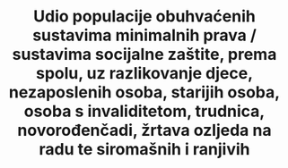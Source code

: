 ﻿---
title: >-
  Udio populacije obuhvaćenih sustavima minimalnih prava / sustavima socijalne zaštite, prema spolu, uz  razlikovanje djece, nezaposlenih osoba, starijih osoba, osoba s invaliditetom, trudnica, novorođenčadi, žrtava ozljeda na radu te siromašnih i ranjivih
permalink: /1-3-1/
sdg_goal: 1
layout: indicator
indicator: 1.3.1
indicator_variable: null
graph: null
graph_type_description: null
graph_status_notes: Graphed  FIX  AXIS
variable_description: null
variable_notes: null
un_designated_tier: '2'
un_custodial_agency: "ILO  (Partnering  Agencies:  World  Bank)"
target_id: '1.3'
has_metadata: false
goal_meta_link: 'http://unstats.un.org/sdgs/files/metadata-compilation/Metadata-Goal-1.pdf'
goal_meta_link_page: 7
indicator_name: >-
  Udio populacije obuhvaćenih sustavima minimalnih prava / sustavima socijalne zaštite, prema spolu, uz  razlikovanje djece, nezaposlenih osoba, starijih osoba, osoba s invaliditetom, trudnica, novorođenčadi, žrtava ozljeda na radu te siromašnih i ranjivih
target: >-
  Provesti nacionalno specifične sustave socijalne zaštite i mjere za sve, uključujući minimalna prava, a do 2030. ostvariti značajnu pokrivenost siromašnih i ranjivih
source_title: null
source_notes: null
published: true
actual_indicator_available: >-
  Estimated  size  of  the  population  in  the  Social  Security  area  and  percentage  fully  insured,  by  sex  and  age
source_agency_survey_dataset: >-
  Annual  Statistical  Supplement  to  the  Social  Security  Bulletin,  Table  4.C.5.  —  2015  and  prior  year  publications
actual_indicator_available_description: >-
  The  “percentage  insured”  is  the  relationship  of  individuals  who  have  earned  Social  Security  retirement,  survivors  and  disability  insurance  coverage  based  on  their  covered  earnings  histories.
us_method_of_computation: >-
  The  U.S.  Census  Bureau  provides  the  population  counts  to  SSA.  Insured  percentages  are  based  on  application  of  counts  in  SSA’s  Continuous  Work  History  Sample  to  the  population  estimates.
comments_and_limitations: >-
  Population  estimates  are  subject  to  revision  based  on  data  that  are  more  recent.
periodicity: Calendar  year
time_period: Calendar  year  2000  through  2016
unit_of_measure: Persons
disaggregation_categories: None
date_of_national_source_publication: April  2017
disaggregation_geography: None
date_metadata_updated: October  2017
scheduled_update_by_national_source: April  2018
source_agency_staff_name: Neil  Veenis
source_agency_staff_email: neil.veenis@ssa.gov
source_url: >-
  https://mwww.ba.ssa.gov/policy/docs/statcomps/supplement/2015/4c.html#table4.c5
graph_title: null
---